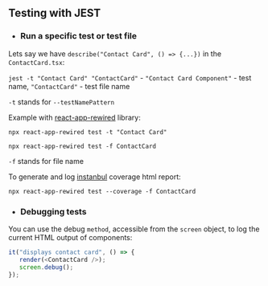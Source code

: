 
## Testing with JEST

- ### Run a specific test or test file

Lets say we have `describe("Contact Card", () => {...})` in the `ContactCard.tsx`:

`jest -t "Contact Card" "ContactCard"` - `"Contact Card Component"` - test name, `"ContactCard"` - test file name

`-t` stands for `--testNamePattern`

Example with [react-app-rewired](https://github.com/timarney/react-app-rewired) library:

`npx react-app-rewired test -t "Contact Card"`

`npx react-app-rewired test -f ContactCard`

`-f` stands for file name

To generate and log [instanbul](https://istanbul.js.org/) coverage html report:

`npx react-app-rewired test --coverage -f ContactCard`

- ### Debugging tests

You can use the debug `method`, accessible from the `screen` object, to log the current HTML output of components:

```js
it("displays contact card", () => {
   render(<ContactCard />);
   screen.debug();
});
```

